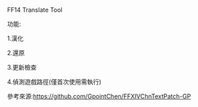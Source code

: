 FF14 Translate Tool

功能:

1.漢化

2.還原

3.更新檢查

4.偵測遊戲路徑(僅首次使用需執行)

參考來源:https://github.com/GpointChen/FFXIVChnTextPatch-GP
